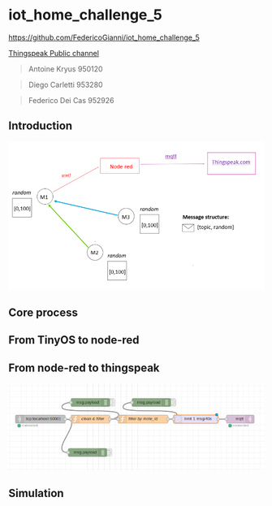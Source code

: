 # iot_home_challenge_5

https://github.com/FedericoGianni/iot_home_challenge_5

[Thingspeak Public channel](https://thingspeak.com/channels/1070802)

> Antoine Kryus 950120

> Diego Carletti 953280

> Federico Dei Cas 952926


## Introduction

![scenario](/scenario.PNG)

## Core process

## From TinyOS to node-red

## From node-red to thingspeak

![flows](/flow.PNG)

## Simulation


